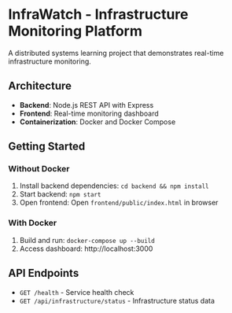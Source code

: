 # InfraWatch - Infrastructure Monitoring Platform

A distributed systems learning project that demonstrates real-time infrastructure monitoring.

## Architecture
- **Backend**: Node.js REST API with Express
- **Frontend**: Real-time monitoring dashboard
- **Containerization**: Docker and Docker Compose

## Getting Started

### Without Docker
1. Install backend dependencies: `cd backend && npm install`
2. Start backend: `npm start`
3. Open frontend: Open `frontend/public/index.html` in browser

### With Docker
1. Build and run: `docker-compose up --build`
2. Access dashboard: http://localhost:3000

## API Endpoints
- `GET /health` - Service health check
- `GET /api/infrastructure/status` - Infrastructure status data
